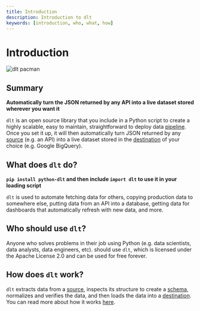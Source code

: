 ```yaml
---
title: Introduction
description: Introduction to dlt
keywords: [introduction, who, what, how]
---
```


# Introduction

![dlt pacman](/img/dlt-pacman.gif)

## Summary

**Automatically turn the JSON returned by any API into a live dataset stored wherever you want it**

`dlt` is an open source library that you include in a Python script to create a highly 
scalable, easy to maintain, straightforward to deploy data [pipeline](./glossary.md#pipeline).
Once you set it up, it will then automatically turn JSON returned by any 
[source](./glossary.md#source) (e.g. an API) into a live dataset stored in the 
[destination](./glossary.md#destination) of your choice (e.g. Google BigQuery).

## What does `dlt` do?

**`pip install python-dlt` and then include `import dlt` to use it in your loading script**

`dlt` is used to automate fetching data for others, copying production data to somewhere else, putting data from an API into a database, getting data for dashboards that automatically refresh with new data, and more.

## Who should use `dlt`?

Anyone who solves problems in their job using Python (e.g. data scientists, data analysts, data engineers, etc). should use `dlt`, which is licensed under the Apache License 2.0 and can be used for free forever. 

## How does `dlt` work?

`dlt` extracts data from a [source](./glossary.md#source), inspects its structure to create a [schema](./glossary.md#schema), normalizes and verifies the data,
and then loads the data into a [destination](./glossary.md#destination). 
You can read more about how it works [here](./architecture.md).